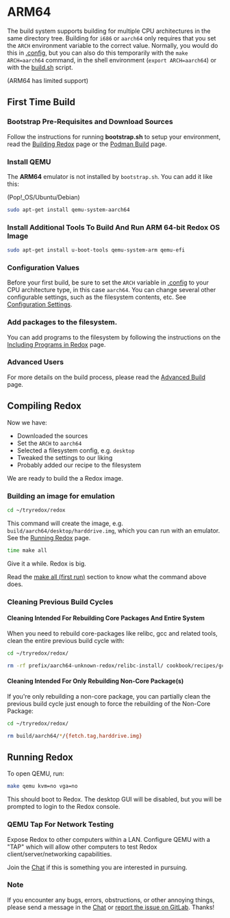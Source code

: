 # ARM64

The build system supports building for multiple CPU architectures in the same directory tree. Building for `i686` or `aarch64` only requires that you set the `ARCH` environment variable to the correct value. Normally, you would do this in [.config](./configuration-settings.md#config), but you can also do this temporarily with the `make ARCH=aarch64` command, in the shell environment (`export ARCH=aarch64`) or with the [build.sh](./configuration-settings.md#buildsh) script.

(ARM64 has limited support)

## First Time Build

### Bootstrap Pre-Requisites and Download Sources

Follow the instructions for running **bootstrap.sh** to setup your environment, read the [Building Redox](./building-redox.md) page or the [Podman Build](./podman-build.md) page.

### Install QEMU

The **ARM64** emulator is not installed by `bootstrap.sh`. You can add it like this:  

(Pop!_OS/Ubuntu/Debian)

```sh
sudo apt-get install qemu-system-aarch64
```

### Install Additional Tools To Build And Run ARM 64-bit Redox OS Image

```sh
sudo apt-get install u-boot-tools qemu-system-arm qemu-efi
```

### Configuration Values

Before your first build, be sure to set the `ARCH` variable in [.config](./configuration-settings.md#config) to your CPU architecture type, in this case `aarch64`. You can change several other configurable settings, such as the filesystem contents, etc. See [Configuration Settings](./configuration-settings.md).

### Add packages to the filesystem.

You can add programs to the filesystem by following the instructions on the [Including Programs in Redox](./including-programs.md) page.

### Advanced Users

For more details on the build process, please read the [Advanced Build](./advanced-build.md) page.

## Compiling Redox

Now we have:

 - Downloaded the sources
 - Set the `ARCH` to `aarch64`
 - Selected a filesystem config, e.g. `desktop`
 - Tweaked the settings to our liking
 - Probably added our recipe to the filesystem

We are ready to build the a Redox image.

### Building an image for emulation

```sh
cd ~/tryredox/redox
```

This command will create the image, e.g. `build/aarch64/desktop/harddrive.img`, which you can run with an emulator. See the [Running Redox](#running-redox) page.

```sh
time make all
```

Give it a while. Redox is big.

Read the [make all (first run)](./build-phases.md#make-all-first-run) section to know what the command above does.

### Cleaning Previous Build Cycles

#### Cleaning Intended For Rebuilding Core Packages And Entire System

When you need to rebuild core-packages like relibc, gcc and related tools, clean the entire previous build cycle with:

```sh
cd ~/tryredox/redox/
```

```sh
rm -rf prefix/aarch64-unknown-redox/relibc-install/ cookbook/recipes/gcc/{build,sysroot,stage*} build/aarch64/*/{harddrive.img,livedisk.iso}
```

#### Cleaning Intended For Only Rebuilding Non-Core Package(s)

If you're only rebuilding a non-core package, you can partially clean the previous build cycle just enough to force the rebuilding of the Non-Core Package:

```sh
cd ~/tryredox/redox/
```

```sh
rm build/aarch64/*/{fetch.tag,harddrive.img}
```

## Running Redox

To open QEMU, run:

```sh
make qemu kvm=no vga=no
```

This should boot to Redox. The desktop GUI will be disabled, but you will be prompted to login to the Redox console.

### QEMU Tap For Network Testing

Expose Redox to other computers within a LAN. Configure QEMU with a "TAP" which will allow other computers to test Redox client/server/networking capabilities.

Join the [Chat](./chat.md) if this is something you are interested in pursuing.

### Note

If you encounter any bugs, errors, obstructions, or other annoying things, please send a message in the [Chat](./chat.md) or [report the issue on GitLab](./creating-proper-bug-reports.md). Thanks!